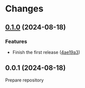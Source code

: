 # Changes

## [0.1.0](https://github.com/prantlf/zigup/compare/v0.0.1...v0.1.0) (2024-08-18)

### Features

* Finish the first release ([4ae19a3](https://github.com/prantlf/zigup/commit/4ae19a3be962826c88d4d8fbe08b455f8f8be62d))

## 0.0.1 (2024-08-18)

Prepare repository
